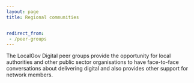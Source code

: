 ```yaml
---
layout: page
title: Regional communities


redirect_from:
 - /peer-groups
---
```


The LocalGov Digital peer groups provide the opportunity for local authorities and other public sector organisations to have face-to-face conversations about delivering digital and also provides other support for network members.
